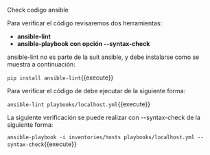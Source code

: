 Check codigo ansible

Para verificar el código revisaremos dos herramientas:

- **ansible-lint**
- **ansible-playbook con opción --syntax-check**

ansible-lint no es parte de la suit ansible, y debe instalarse como se muestra a continuación:

`pip install ansible-lint`{{execute}}


Para verificar el código de debe ejecutar de la siguiente forma:

`ansible-lint playbooks/localhost.yml`{{execute}}


La siguiente verificación se puede realizar con --syntax-check de la siguiente forma:

`ansible-playbook -i inventories/hosts playbooks/localhost.yml --syntax-check`{{execute}}
